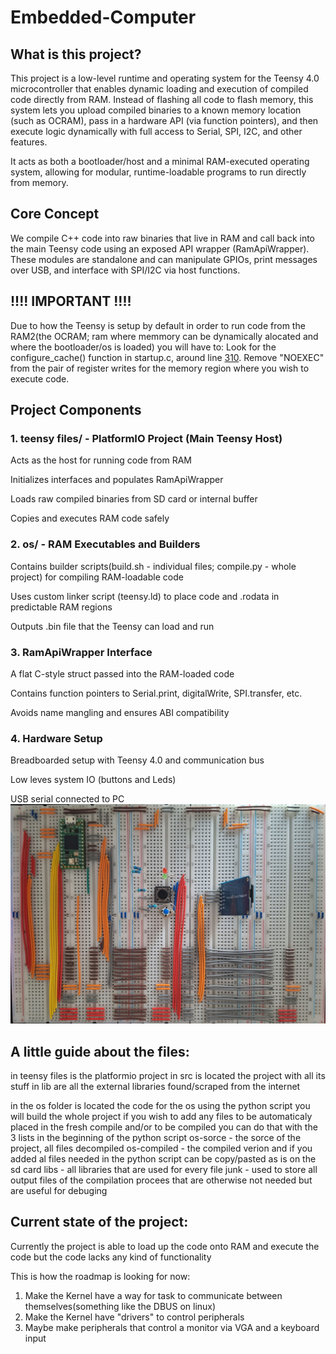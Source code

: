 # Embedded-Computer
## What is this project?

This project is a low-level runtime and operating system for the Teensy 4.0 microcontroller that enables dynamic loading and execution of compiled code directly from RAM. Instead of flashing all code to flash memory, this system lets you upload compiled binaries to a known memory location (such as OCRAM), pass in a hardware API (via function pointers), and then execute logic dynamically with full access to Serial, SPI, I2C, and other features.

It acts as both a bootloader/host and a minimal RAM-executed operating system, allowing for modular, runtime-loadable programs to run directly from memory.

## Core Concept

We compile C++ code into raw binaries that live in RAM and call back into the main Teensy code using an exposed API wrapper (RamApiWrapper). These modules are standalone and can manipulate GPIOs, print messages over USB, and interface with SPI/I2C via host functions.

## !!!! IMPORTANT !!!!
Due to how the Teensy is setup by default in order to run code from the RAM2(the OCRAM; ram where memmory can be dynamically alocated and where the bootloader/os is loaded) you will have to:
Look for the configure_cache() function in startup.c, around line [310](https://github.com/PaulStoffregen/cores/blob/601e8014b32621cbf03f3d52c98a674648d1fce0/teensy4/startup.c#L310).
Remove "NOEXEC" from the pair of register writes for the memory region where you wish to execute code.

## Project Components

### 1. teensy files/ - PlatformIO Project (Main Teensy Host)

Acts as the host for running code from RAM

Initializes interfaces and populates RamApiWrapper

Loads raw compiled binaries from SD card or internal buffer

Copies and executes RAM code safely

### 2. os/ - RAM Executables and Builders

Contains builder scripts(build.sh - individual files; compile.py - whole project) for compiling RAM-loadable code

Uses custom linker script (teensy.ld) to place code and .rodata in predictable RAM regions

Outputs .bin file that the Teensy can load and run

### 3. RamApiWrapper Interface

A flat C-style struct passed into the RAM-loaded code

Contains function pointers to Serial.print, digitalWrite, SPI.transfer, etc.

Avoids name mangling and ensures ABI compatibility

### 4. Hardware Setup

Breadboarded setup with Teensy 4.0 and communication bus

Low leves system  IO (buttons and Leds)

USB serial connected to PC 
![Image of the breadboard](https://github.com/Paco2006/Embedded-Computer/blob/main/images/Breadboard.jpg)

## A little guide about the files:
in teensy files is the platformio project
in src is located the project with all its stuff
in lib are all the external libraries found/scraped from the internet

in the os folder is located the code for the os
using the python script you will build the whole project
if you wish to add any files to be automaticaly placed in the fresh compile and/or to be compiled you can do that with the 3 lists in the beginning of the python script
os-sorce - the sorce of the project, all files decompiled
os-compiled - the compiled verion and if you added al files needed in the python script can be copy/pasted as is on the sd card
libs - all libraries that are used for every file
junk - used to store all output files of the compilation procees that are otherwise not needed but are useful for debuging


## Current state of the project:
Currently the project is able to load up the code onto RAM and execute the code but the code lacks any kind of functionality

This is how the roadmap is looking for now:



1. Make the Kernel have a way for task to communicate between themselves(something like the DBUS on linux)
2. Make the Kernel have "drivers" to control peripherals
3. Maybe make peripherals that control a monitor via VGA and a keyboard input
